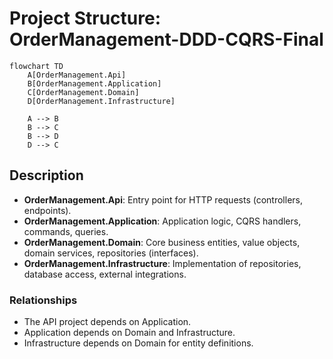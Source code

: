 # Project Structure: OrderManagement-DDD-CQRS-Final

```mermaid
flowchart TD
    A[OrderManagement.Api]
    B[OrderManagement.Application]
    C[OrderManagement.Domain]
    D[OrderManagement.Infrastructure]

    A --> B
    B --> C
    B --> D
    D --> C
```

## Description
- **OrderManagement.Api**: Entry point for HTTP requests (controllers, endpoints).
- **OrderManagement.Application**: Application logic, CQRS handlers, commands, queries.
- **OrderManagement.Domain**: Core business entities, value objects, domain services, repositories (interfaces).
- **OrderManagement.Infrastructure**: Implementation of repositories, database access, external integrations.

### Relationships
- The API project depends on Application.
- Application depends on Domain and Infrastructure.
- Infrastructure depends on Domain for entity definitions.
